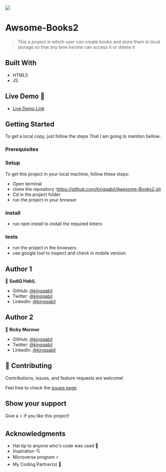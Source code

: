 ![](https://img.shields.io/badge/Microverse-blueviolet)

# Awsome-Books2

> This a project in which user can create books and
> store them in local storage so that any time he/she can access it
> or delete it


## Built With

- HTML5
- JS

## Live Demo 👀

- [Live Demo Link](https://kingqabil.github.io/Awesome-Books2/)

## Getting Started
To get a local copy, just follow the steps That I am going to mention bellow:

### Prerequisites

### Setup
To get this project in your local machine, follow these steps:
- Open terminal
- clone the repository :https://github.com/kingqabil/Awesome-Books2.git
- Cd in the project folder
- run the project in your browser

### install
 - run npm install to install the required linters

 ### tests
 - run the project in the browsers
 - use google tool to inspect and check in mobile version.

 ## Author 1

👤 **SadiQ HabiL**

- GitHub: [@kingqabil](https://github.com/kingqabil)
- Twitter: [@kingqabil](https://twitter.com/kingqabil)
- LinkedIn: [@kingqabil](https://linkedin.com/in/kingqabil)

## Author 2

👤 **Ricky Mormor**

- GitHub: [@kingqabil](https://github.com/kingqabil)
- Twitter: [@kingqabil](https://twitter.com/kingqabil)
- LinkedIn: [@kingqabil](https://linkedin.com/in/kingqabil)

## 🤝 Contributing

Contributions, issues, and feature requests are welcome!

Feel free to check the [issues page](https://github.com/kingqabil/Awesome-Books2/issues).


## Show your support

Give a ⭐️ if you like this project!


## Acknowledgments

- Hat tip to anyone who's code was used 🔰
- Inspiration 💘
- Microverse program ⚡
- My Coding Partner(s) 🏹